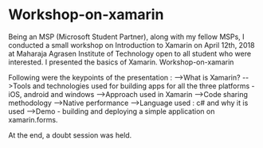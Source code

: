# Workshop-on-xamarin

Being an MSP (Microsoft Student Partner), along with my fellow MSPs, I conducted a small workshop on Introduction to Xamarin on April 12th, 2018 at Maharaja Agrasen Institute of Technology open to all student who were interested. I presented the basics of Xamarin.
Workshop-on-xamarin

Following were the keypoints of the presentation : 
-->What is Xamarin?
-->Tools and technologies used for building apps for all the three platforms - iOS, android and windows
-->Approach used in Xamarin
-->Code sharing methodology
-->Native performance
-->Language used : c# and why it is used
-->Demo - building and deploying a simple application on xamarin.forms.

At the end, a doubt session was held.
